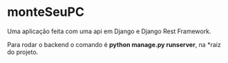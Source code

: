 # monteSeuPC

Uma aplicação feita com uma api em Django e Django Rest Framework.

Para rodar o backend o comando é **python manage.py runserver**, na *raiz do projeto.
